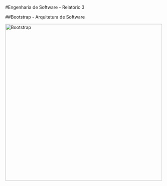 #Engenharia de Software - Relatório 3

##Bootstrap - Arquitetura de Software

<img src="res/logo.png" width="500 px" alt="Bootstrap"/>
